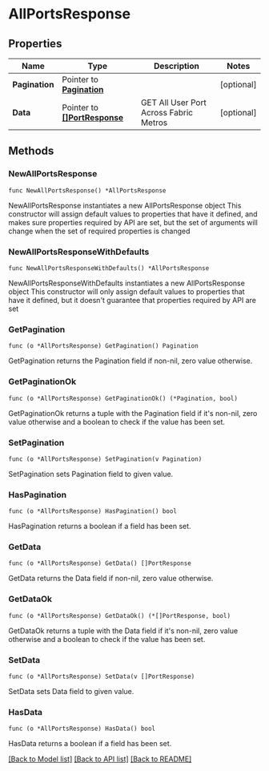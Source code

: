 # AllPortsResponse

## Properties

Name | Type | Description | Notes
------------ | ------------- | ------------- | -------------
**Pagination** | Pointer to [**Pagination**](Pagination.md) |  | [optional] 
**Data** | Pointer to [**[]PortResponse**](PortResponse.md) | GET All User Port Across Fabric Metros | [optional] 

## Methods

### NewAllPortsResponse

`func NewAllPortsResponse() *AllPortsResponse`

NewAllPortsResponse instantiates a new AllPortsResponse object
This constructor will assign default values to properties that have it defined,
and makes sure properties required by API are set, but the set of arguments
will change when the set of required properties is changed

### NewAllPortsResponseWithDefaults

`func NewAllPortsResponseWithDefaults() *AllPortsResponse`

NewAllPortsResponseWithDefaults instantiates a new AllPortsResponse object
This constructor will only assign default values to properties that have it defined,
but it doesn't guarantee that properties required by API are set

### GetPagination

`func (o *AllPortsResponse) GetPagination() Pagination`

GetPagination returns the Pagination field if non-nil, zero value otherwise.

### GetPaginationOk

`func (o *AllPortsResponse) GetPaginationOk() (*Pagination, bool)`

GetPaginationOk returns a tuple with the Pagination field if it's non-nil, zero value otherwise
and a boolean to check if the value has been set.

### SetPagination

`func (o *AllPortsResponse) SetPagination(v Pagination)`

SetPagination sets Pagination field to given value.

### HasPagination

`func (o *AllPortsResponse) HasPagination() bool`

HasPagination returns a boolean if a field has been set.

### GetData

`func (o *AllPortsResponse) GetData() []PortResponse`

GetData returns the Data field if non-nil, zero value otherwise.

### GetDataOk

`func (o *AllPortsResponse) GetDataOk() (*[]PortResponse, bool)`

GetDataOk returns a tuple with the Data field if it's non-nil, zero value otherwise
and a boolean to check if the value has been set.

### SetData

`func (o *AllPortsResponse) SetData(v []PortResponse)`

SetData sets Data field to given value.

### HasData

`func (o *AllPortsResponse) HasData() bool`

HasData returns a boolean if a field has been set.


[[Back to Model list]](../README.md#documentation-for-models) [[Back to API list]](../README.md#documentation-for-api-endpoints) [[Back to README]](../README.md)



